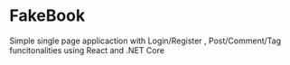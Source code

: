 # FakeBook
Simple single page applicaction with Login/Register  , Post/Comment/Tag funcitonalities using React and .NET Core 
